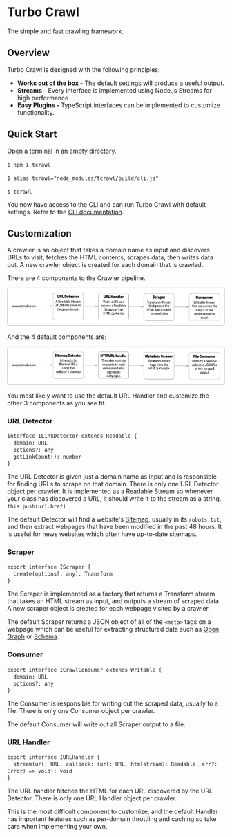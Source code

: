 # Turbo Crawl
  The simple and fast crawling framework.

## Overview

Turbo Crawl is designed with the following principles:

- **Works out of the box -** The default settings will produce a useful output.
- **Streams -** Every interface is implemented using Node.js Streams for high performance
- **Easy Plugins -** TypeScript interfaces can be implemented to customize functionality.

## Quick Start

Open a terminal in an empty directory.

`$ npm i tcrawl`

`$ alias tcrawl="node_modules/tcrawl/build/cli.js"`

`$ tcrawl`

You now have access to the CLI and can run Turbo Crawl with default settings. Refer to the [CLI documentation](https://github.com/sunnypurewal/tcrawl).

## Customization

A crawler is an object that takes a domain name as input and discovers URLs to visit, fetches the HTML contents, scrapes data, then writes data out. A new crawler object is created for each domain that is crawled.

There are 4 components to the Crawler pipeline.

![Turbo Crawl Pipeline](img/pipeline.png)

And the 4 default components are:

![Default Crawler Pipeline](img/default.png)

You most likely want to use the default URL Handler and customize the other 3 components as you see fit.

### URL Detector

```
interface ILinkDetector extends Readable {
  domain: URL
  options?: any
  getLinkCount(): number
}
```

The URL Detector is given just a domain name as input and is responsible for finding URLs to scrape on that domain. There is only one URL Detector object per crawler. It is implemented as a Readable Stream so whenever your class has discovered a URL, it should write it to the stream as a string. `this.push(url.href)`

The default Detector will find a website's [Sitemap](http://sitemaps.org), usually in its `robots.txt`, and then extract webpages that have been modified in the past 48 hours. It is useful for news websites which often have up-to-date sitemaps.

### Scraper

```
export interface IScraper {
  create(options?: any): Transform
}
```

The Scraper is implemented as a factory that returns a Transform stream that takes an HTML stream as input, and outputs a stream of scraped data. A new scraper object is created for each webpage visited by a crawler.

The default Scraper returns a JSON object of all of the `<meta>` tags on a webpage which can be useful for extracting structured data such as [Open Graph](https://ogp.me) or [Schema](https://schema.org/).

### Consumer
```
export interface ICrawlConsumer extends Writable {
  domain: URL
  options?: any
}
```

The Consumer is responsible for writing out the scraped data, usually to a file. There is only one Consumer object per crawler.

The default Consumer will write out all Scraper output to a file.

### URL Handler
```
export interface IURLHandler {
  stream(url: URL, callback: (url: URL, htmlstream?: Readable, err?: Error) => void): void
}
```

The URL handler fetches the HTML for each URL discovered by the URL Detector. There is only one URL Handler object per crawler. 

This is the most difficult component to customize, and the default Handler has important features such as per-domain throttling and caching so take care when implementing your own.